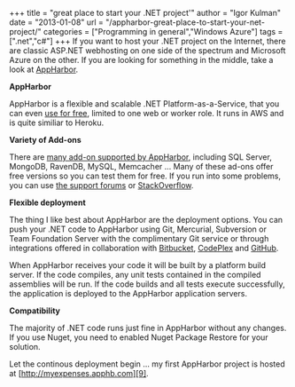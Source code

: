+++
title = "great place to start your .NET project'"
author = "Igor Kulman"
date = "2013-01-08"
url = "/appharbor-great-place-to-start-your-net-project/"
categories = ["Programming in general","Windows Azure"]
tags = [".net","c#"]
+++
If you want to host your .NET project on the Internet, there are classic ASP.NET webhosting on one side of the spectrum and Microsoft Azure on the other. If you are looking for something in the middle, take a look at [AppHarbor][1]. 

**AppHarbor**

AppHarbor is a flexible and scalable .NET Platform-as-a-Service, that you can even [use for free][2], limited to one web or worker role. It runs in AWS and is quite similiar to Heroku.

**Variety of Add-ons**

There are [many add-on supported by AppHarbor][3], including SQL Server, MongoDB, RavenDB, MySQL, Memcacher &#8230; Many of these ad-ons offer free versions so you can test them for free. If you run into some problems, you can use [the support forums][4] or [StackOverflow][5].

<!--more-->

**Flexible deployment**

The thing I like best about AppHarbor are the deployment options. You can push your .NET code to AppHarbor using Git, Mercurial, Subversion or Team Foundation Server with the complimentary Git service or through integrations offered in collaboration with [Bitbucket][6], [CodePlex][7] and [GitHub][8]. 

When AppHarbor receives your code it will be built by a platform build server. If the code compiles, any unit tests contained in the compiled assemblies will be run. If the code builds and all tests execute successfully, the application is deployed to the AppHarbor application servers.

**Compatibility**

The majority of .NET code runs just fine in AppHarbor without any changes. If you use Nuget, you need to enabled Nuget Package Restore for your solution.

Let the continous deployment begin &#8230; my first AppHarbor project is hosted at [http://myexpenses.apphb.com][9].

 [1]: https://appharbor.com/
 [2]: https://appharbor.com/pricing
 [3]: https://appharbor.com/addons
 [4]: http://support.appharbor.com/
 [5]: http://stackoverflow.com/questions/tagged/appharbor
 [6]: http://support.appharbor.com/kb/api/integrating-with-bitbucket
 [7]: http://support.appharbor.com/kb/api/integrating-with-codeplex
 [8]: http://blog.appharbor.com/2011/10/13/announcing-github-support
 [9]: http://myexpenses.apphb.com/
